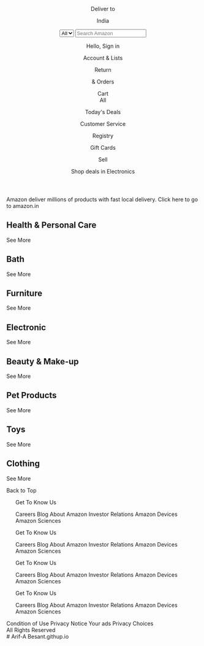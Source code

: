 <!DOCTYPE html>
<html lang="en">
  <head>
    <meta charset="UTF-8" />
    <meta name="viewport" content="width=device-width, initial-scale=1.0" />
    <title>Amazon</title>
    <!--font-awesome is a library where all the icons are avilable that we can use in our projects just by taking link of its css file cdnjs.fontawesome library link 
    -->
    <link
      rel="stylesheet"
      href="https://cdnjs.cloudflare.com/ajax/libs/font-awesome/6.4.0/css/all.min.css"
      integrity="sha512-iecdLmaskl7CVkqkXNQ/ZH/XLlvWZOJyj7Yy7tcenmpD1ypASozpmT/E0iPtmFIB46ZmdtAc9eNBvH0H/ZpiBw=="
      crossorigin="anonymous"
      referrerpolicy="no-referrer"
    />
    <link rel="stylesheet" href="./style.css" />
  </head>
  <body>
    <header>
      <div class="navbar">
        <div class="nav-logo border">
          <div class="logo"></div>
        </div>
        <div class="nav-address border">
          <p>Deliver to</p>
          <div class="add-icon">
            <i class="fa-solid fa-location-dot"></i>
            <p>India</p>
          </div>
        </div>
        <div class="nav-search border">
          <select class="search-select">
            <option>All</option></select
          ><!--to select from avilable option in website we use this tag-->
          <input
            placeholder="Search Amazon"
            class="search-input"
          /><!--input tag is used to search item and placeholder holds value until somthing is not in search-->
          <div class="search-icon">
            <i class="fa-solid fa-magnifying-glass"></i>
          </div>
        </div>
        <div class="nav-signin border">
          <p><span>Hello, Sign in</span></p>
          <p class="nav-second">Account & Lists</p>
        </div>
        <div class="nav-return border">
          <p><span>Return</span></p>
          <p class="nav-second">& Orders</p>
        </div>
        <div class="nav-cart border">
          <i class="fa-solid fa-cart-shopping"></i>
          Cart
        </div>
      </div>   
      <div class="panel">
        <div class="panel-all">
          <i class="fa-solid fa-bars"></i>
          All
        </div>
        <div class="panel-option">
          <p>Today's Deals</p>
          <p>Customer Service</p>
          <p>Registry</p>
          <p>Gift Cards</p>
          <p>Sell</p>
        </div>
        <div class="panel-deals">Shop deals in Electronics</div>
      </div>
    </header>
    <div class="hero-section">
      <div class="hero-message">
        <p>
          Amazon deliver millions of products with fast local delivery.
          <a>Click here to go to amazon.in</a>
        </p>
      </div>
    </div>
    <div class="shop-section">
      <div class="box1 box">
        <div class="box-content">
          <h2>Health & Personal Care</h2>
          <div
            class="box-img"
            style="background-image: url('./box1_image.jpg')"
          ></div>
          <p>See More</p>
          <!--if we are giving double quote outside then we will give single quote inside, viceversa-->
        </div>
      </div>
      <div class="box2 box">
        <div class="box-content">
          <h2>Bath</h2>
          <div
            class="box-img"
            style="background-image: url('./box2_image.jpg')"
          ></div>
          <p>See More</p>
          <!--if we are giving double quote outside then we will give single quote inside, viceversa-->
        </div>
      </div>
      <div class="box3 box">
        <div class="box-content">
          <h2>Furniture</h2>
          <div
            class="box-img"
            style="background-image: url('./box3_image.jpg')"
          ></div>
          <p>See More</p>
          <!--if we are giving double quote outside then we will give single quote inside, viceversa-->
        </div>
      </div>
      <div class="box4 box">
        <div class="box-content">
          <h2>Electronic</h2>
          <div
            class="box-img"
            style="background-image: url('./box4_image.jpg')"
          ></div>
          <p>See More</p>
          <!--if we are giving double quote outside then we will give single quote inside, viceversa-->
        </div>
      </div>
      <div class="box4 box">
        <div class="box-content">
          <h2>Beauty & Make-up</h2>
          <div
            class="box-img"
            style="background-image: url('./box5_image.jpg')"
          ></div>
          <p>See More</p>
          <!--if we are giving double quote outside then we will give single quote inside, viceversa-->
        </div>
      </div>
      <div class="box4 box">
        <div class="box-content">
          <h2>Pet Products</h2>
          <div
            class="box-img"
            style="background-image: url('./box6_image.jpg')"
          ></div>
          <p>See More</p>
          <!--if we are giving double quote outside then we will give single quote inside, viceversa-->
        </div>
      </div>
      <div class="box4 box">
        <div class="box-content">
          <h2>Toys</h2>
          <div
            class="box-img"
            style="background-image: url('./box7_image.jpg')"
          ></div>
          <p>See More</p>
          <!--if we are giving double quote outside then we will give single quote inside, viceversa-->
        </div>
      </div>
      <div class="box4 box">
        <div class="box-content">
          <h2>Clothing</h2>
          <div
            class="box-img"
            style="background-image: url('./box8_image.jpg')"
          ></div>
          <p>See More</p>
          <!--if we are giving double quote outside then we will give single quote inside, viceversa-->
        </div>
      </div>
    </div>
    <footer>
      <div class="foot-panel">Back to Top</div>
      <div class="foot-panel-two">
        <ul>
          <p>Get To Know Us</p>
          <a>Careers</a>
          <a>Blog</a>
          <a>About Amazon</a>
          <a>Investor Relations</a>
          <a>Amazon Devices</a>
          <a>Amazon Sciences</a>
        </ul>
        <ul>
          <p>Get To Know Us</p>
          <a>Careers</a>
          <a>Blog</a>
          <a>About Amazon</a>
          <a>Investor Relations</a>
          <a>Amazon Devices</a>
          <a>Amazon Sciences</a>
        </ul>
        <ul>
          <p>Get To Know Us</p>
          <a>Careers</a>
          <a>Blog</a>
          <a>About Amazon</a>
          <a>Investor Relations</a>
          <a>Amazon Devices</a>
          <a>Amazon Sciences</a>
        </ul>
        <ul>
          <p>Get To Know Us</p>
          <a>Careers</a>
          <a>Blog</a>
          <a>About Amazon</a>
          <a>Investor Relations</a>
          <a>Amazon Devices</a>
          <a>Amazon Sciences</a>
        </ul>
      </div>
      <div class="foot-panel3">
        <div class="logo3"></div>
      </div>
      <div class="foot-panel4">
        <div class="pages">
          <a>Condition of Use </a>
          <a> Privacy Notice </a>
          <a> Your ads Privacy Choices </a>
          <br />
        </div>
        <div class="copyright">
          <i class="fa-regular fa-copyright"></i> All Rights Reserved
        </div>
      </div>
    </footer>
  </body>
</html>
# Arif-A
Besant.githup.io
